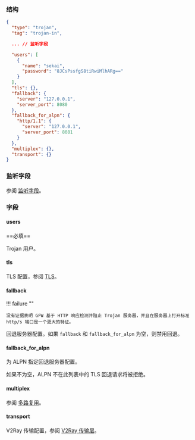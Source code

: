 ### 结构

```json
{
  "type": "trojan",
  "tag": "trojan-in",

  ... // 监听字段

  "users": [
    {
      "name": "sekai",
      "password": "8JCsPssfgS8tiRwiMlhARg=="
    }
  ],
  "tls": {},
  "fallback": {
    "server": "127.0.0.1",
    "server_port": 8080
  },
  "fallback_for_alpn": {
    "http/1.1": {
      "server": "127.0.0.1",
      "server_port": 8081
    }
  },
  "multiplex": {},
  "transport": {}
}
```

### 监听字段

参阅 [监听字段](/zh/configuration/shared/listen/)。

### 字段

#### users

==必填==

Trojan 用户。

#### tls

TLS 配置，参阅 [TLS](/zh/configuration/shared/tls/#inbound)。

#### fallback

!!! failure ""

    没有证据表明 GFW 基于 HTTP 响应检测并阻止 Trojan 服务器，并且在服务器上打开标准 http/s 端口是一个更大的特征。

回退服务器配置。如果 `fallback` 和 `fallback_for_alpn` 为空，则禁用回退。

#### fallback_for_alpn

为 ALPN 指定回退服务器配置。

如果不为空，ALPN 不在此列表中的 TLS 回退请求将被拒绝。

#### multiplex

参阅 [多路复用](/zh/configuration/shared/multiplex#inbound)。

#### transport

V2Ray 传输配置，参阅 [V2Ray 传输层](/zh/configuration/shared/v2ray-transport/)。